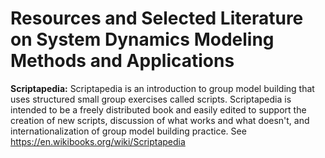 # Resources and Selected Literature on System Dynamics Modeling Methods and Applications

<b>Scriptapedia:</b> Scriptapedia is an introduction to group model building that uses structured small group exercises called scripts. Scriptapedia is intended to be a freely distributed book and easily edited to support the creation of new scripts, discussion of what works and what doesn't, and internationalization of group model building practice. See https://en.wikibooks.org/wiki/Scriptapedia
